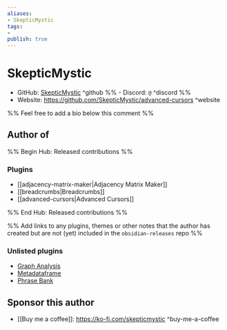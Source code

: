 ```yaml
---
aliases:
- SkepticMystic
tags: 
- 
publish: true
---
```


# SkepticMystic

- GitHub: [SkepticMystic](https://github.com/SkepticMystic/) ^github
%% - Discord: `@` ^discord %%
- Website: <https://github.com/SkepticMystic/advanced-cursors> ^website
<!-- - [[Publish sites|Publish site]]: ^publish -->

%% Feel free to add a bio below this comment %%


## Author of

%% Begin Hub: Released contributions %%
### Plugins
- [[adjacency-matrix-maker|Adjacency Matrix Maker]]
- [[breadcrumbs|Breadcrumbs]]
- [[advanced-cursors|Advanced Cursors]]

%% End Hub: Released contributions %%

%% Add links to any plugins, themes or other notes that the author has created but are not (yet) included in the `obsidian-releases` repo %%

### Unlisted plugins

- [Graph Analysis](https://github.com/SkepticMystic/graph-analysis)
- [Metadataframe](https://github.com/SkepticMystic/metadataframe)
- [Phrase Bank](https://github.com/SkepticMystic/Phrase-Bank)


## Sponsor this author

- [[Buy me a coffee]]: <https://ko-fi.com/skepticmystic> ^buy-me-a-coffee

<!--
- [[GitHub sponsors]]: [Sponsor @argenos on GitHub Sponsors](https://github.com/sponsors/argenos) ^github-sponsor
- [[PayPal]]: ^paypal
- [[Patreon]]: ^patreon

-->

<!--
## Follow this author

- [[YouTube Channels|On YouTube]]: ^youtube
- Twitter: ^twitter
- ...
-->